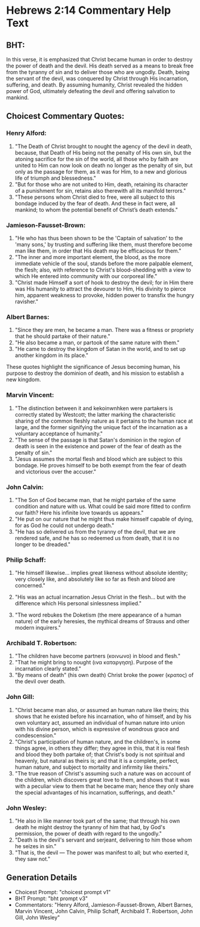 # Hebrews 2:14 Commentary Help Text

## BHT:
In this verse, it is emphasized that Christ became human in order to destroy the power of death and the devil. His death served as a means to break free from the tyranny of sin and to deliver those who are ungodly. Death, being the servant of the devil, was conquered by Christ through His incarnation, suffering, and death. By assuming humanity, Christ revealed the hidden power of God, ultimately defeating the devil and offering salvation to mankind.

## Choicest Commentary Quotes:
### Henry Alford:
1. "The Death of Christ brought to nought the agency of the devil in death, because, that Death of His being not the penalty of His own sin, but the atoning sacrifice for the sin of the world, all those who by faith are united to Him can now look on death no longer as the penalty of sin, but only as the passage for them, as it was for Him, to a new and glorious life of triumph and blessedness."
2. "But for those who are not united to Him, death, retaining its character of a punishment for sin, retains also therewith all its manifold terrors."
3. "These persons whom Christ died to free, were all subject to this bondage induced by the fear of death. And these in fact were, all mankind; to whom the potential benefit of Christ’s death extends."

### Jamieson-Fausset-Brown:
1. "He who has thus been shown to be the 'Captain of salvation' to the 'many sons,' by trusting and suffering like them, must therefore become man like them, in order that His death may be efficacious for them."
2. "The inner and more important element, the blood, as the more immediate vehicle of the soul, stands before the more palpable element, the flesh; also, with reference to Christ's blood-shedding with a view to which He entered into community with our corporeal life."
3. "Christ made Himself a sort of hook to destroy the devil; for in Him there was His humanity to attract the devourer to Him, His divinity to pierce him, apparent weakness to provoke, hidden power to transfix the hungry ravisher."

### Albert Barnes:
1. "Since they are men, he became a man. There was a fitness or propriety that he should partake of their nature."
2. "He also became a man, or partook of the same nature with them."
3. "He came to destroy the kingdom of Satan in the world, and to set up another kingdom in its place."

These quotes highlight the significance of Jesus becoming human, his purpose to destroy the dominion of death, and his mission to establish a new kingdom.

### Marvin Vincent:
1. "The distinction between it and kekoinwnhken were partakers is correctly stated by Westcott; the latter marking the characteristic sharing of the common fleshly nature as it pertains to the human race at large, and the former signifying the unique fact of the incarnation as a voluntary acceptance of humanity."
2. "The sense of the passage is that Satan's dominion in the region of death is seen in the existence and power of the fear of death as the penalty of sin."
3. "Jesus assumes the mortal flesh and blood which are subject to this bondage. He proves himself to be both exempt from the fear of death and victorious over the accuser."

### John Calvin:
1. "The Son of God became man, that he might partake of the same condition and nature with us. What could be said more fitted to confirm our faith? Here his infinite love towards us appears."
2. "He put on our nature that he might thus make himself capable of dying, for as God he could not undergo death."
3. "He has so delivered us from the tyranny of the devil, that we are rendered safe, and he has so redeemed us from death, that it is no longer to be dreaded."

### Philip Schaff:
1. "He himself likewise... implies great likeness without absolute identity; very closely like, and absolutely like so far as flesh and blood are concerned." 

2. "His was an actual incarnation Jesus Christ in the flesh... but with the difference which His personal sinlessness implied." 

3. "The word rebukes the Doketism (the mere appearance of a human nature) of the early heresies, the mythical dreams of Strauss and other modern inquirers."

### Archibald T. Robertson:
1. "The children have become partners (κοινωνο) in blood and flesh."
2. "That he might bring to nought (ινα καταργηση). Purpose of the incarnation clearly stated."
3. "By means of death" (his own death) Christ broke the power (κρατος) of the devil over death.

### John Gill:
1. "Christ became man also, or assumed an human nature like theirs; this shows that he existed before his incarnation, who of himself, and by his own voluntary act, assumed an individual of human nature into union with his divine person, which is expressive of wondrous grace and condescension."
2. "Christ's participation of human nature, and the children's, in some things agree, in others they differ; they agree in this, that it is real flesh and blood they both partake of; that Christ's body is not spiritual and heavenly, but natural as theirs is; and that it is a complete, perfect, human nature, and subject to mortality and infirmity like theirs."
3. "The true reason of Christ's assuming such a nature was on account of the children, which discovers great love to them, and shows that it was with a peculiar view to them that he became man; hence they only share the special advantages of his incarnation, sufferings, and death."

### John Wesley:
1. "He also in like manner took part of the same; that through his own death he might destroy the tyranny of him that had, by God's permission, the power of death with regard to the ungodly." 
2. "Death is the devil's servant and serjeant, delivering to him those whom he seizes in sin." 
3. "That is, the devil — The power was manifest to all; but who exerted it, they saw not."


## Generation Details
- Choicest Prompt: "choicest prompt v1"
- BHT Prompt: "bht prompt v3"
- Commentators: "Henry Alford, Jamieson-Fausset-Brown, Albert Barnes, Marvin Vincent, John Calvin, Philip Schaff, Archibald T. Robertson, John Gill, John Wesley"
